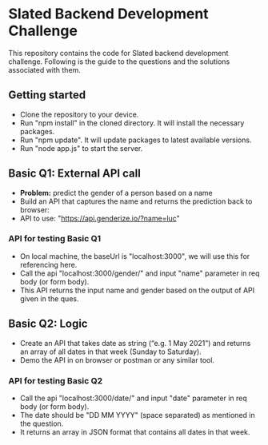 # Slated Backend Development Challenge
This repository contains the code for Slated backend development challenge. 
Following is the guide to the questions and the solutions associated with them.

## Getting started
- Clone the repository to your device.
- Run "npm install" in the cloned directory. It will install the necessary packages. 
- Run "npm update". It will update packages to latest available versions.
- Run "node app.js" to start the server.

## Basic Q1: External API call
- **Problem:** predict the gender of a person based on a name
- Build an API that captures the name and returns the prediction back to browser:
- API to use: "https://api.genderize.io/?name=luc"

### API for testing Basic Q1
- On local machine, the baseUrl is "localhost:3000", we will use this for referencing here.
- Call the api "localhost:3000/gender/" and input "name" parameter in req body (or form body).
- This API returns the input name and gender based on the output of API given in the ques.


## Basic Q2: Logic
- Create an API that takes date as string (“e.g. 1 May 2021”) and returns an array of all
dates in that week (Sunday to Saturday).
- Demo the API in on browser or postman or any similar tool.

### API for testing Basic Q2
- Call the api "localhost:3000/date/" and input "date" parameter in req body (or form body).
- The date should be "DD MM YYYY" (space separated) as mentioned in the question.
- It returns an array in JSON format that contains all dates in that week.